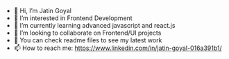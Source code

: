 - 👋 Hi, I’m Jatin Goyal
- 👀 I’m interested in Frontend Development
- 🌱 I’m currently learning advanced javascript and react.js
- 💞️ I’m looking to collaborate on Frontend/UI projects
- 🧳 You can check readme files to see my latest work
- 📫 How to reach me: https://www.linkedin.com/in/jatin-goyal-016a391b1/
